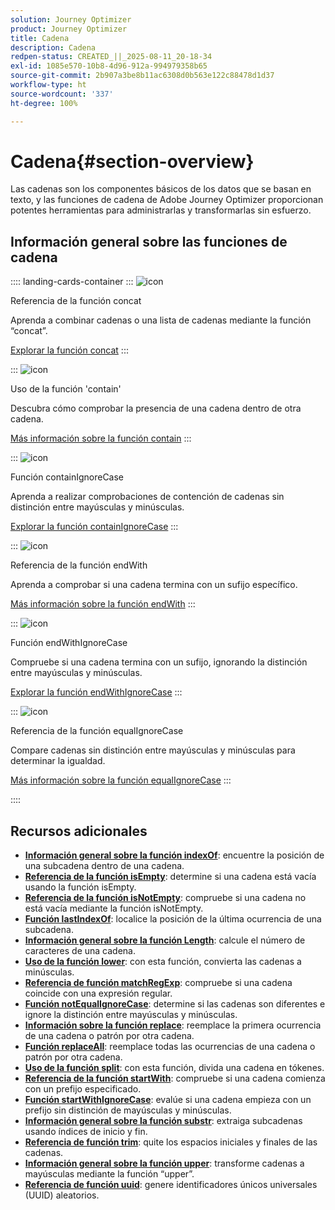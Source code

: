 ```yaml
---
solution: Journey Optimizer
product: Journey Optimizer
title: Cadena
description: Cadena
redpen-status: CREATED_||_2025-08-11_20-18-34
exl-id: 1085e570-10b8-4d96-912a-994979358b65
source-git-commit: 2b907a3be8b11ac6308d0b563e122c88478d1d37
workflow-type: ht
source-wordcount: '337'
ht-degree: 100%

---
```


# Cadena{#section-overview}

Las cadenas son los componentes básicos de los datos que se basan en texto, y las funciones de cadena de Adobe Journey Optimizer proporcionan potentes herramientas para administrarlas y transformarlas sin esfuerzo.

## Información general sobre las funciones de cadena

:::: landing-cards-container
:::
![icon](https://cdn.experienceleague.adobe.com/icons/code-branch.svg?lang=es)

Referencia de la función concat

Aprenda a combinar cadenas o una lista de cadenas mediante la función “concat”.

[Explorar la función concat](../using/building-journeys/functions/functionconcat.md)
:::

:::
![icon](https://cdn.experienceleague.adobe.com/icons/code-branch.svg?lang=es)

Uso de la función &#39;contain&#39;

Descubra cómo comprobar la presencia de una cadena dentro de otra cadena.

[Más información sobre la función contain](../using/building-journeys/functions/functioncontain.md)
:::

:::
![icon](https://cdn.experienceleague.adobe.com/icons/code-branch.svg?lang=es)

Función containIgnoreCase

Aprenda a realizar comprobaciones de contención de cadenas sin distinción entre mayúsculas y minúsculas.

[Explorar la función containIgnoreCase](../using/building-journeys/functions/functioncontainwithignorecase.md)
:::

:::
![icon](https://cdn.experienceleague.adobe.com/icons/code-branch.svg?lang=es)

Referencia de la función endWith

Aprenda a comprobar si una cadena termina con un sufijo específico.

[Más información sobre la función endWith](../using/building-journeys/functions/functionendwith.md)
:::

:::
![icon](https://cdn.experienceleague.adobe.com/icons/code-branch.svg?lang=es)

Función endWithIgnoreCase

Compruebe si una cadena termina con un sufijo, ignorando la distinción entre mayúsculas y minúsculas.

[Explorar la función endWithIgnoreCase](../using/building-journeys/functions/functionendwithignorecase.md)
:::

:::
![icon](https://cdn.experienceleague.adobe.com/icons/code-branch.svg?lang=es)

Referencia de la función equalIgnoreCase

Compare cadenas sin distinción entre mayúsculas y minúsculas para determinar la igualdad.

[Más información sobre la función equalIgnoreCase](../using/building-journeys/functions/functionequalignorecase.md)
:::

::::


## Recursos adicionales

- **[Información general sobre la función indexOf](../using/building-journeys/functions/functionindexof.md)**: encuentre la posición de una subcadena dentro de una cadena.
- **[Referencia de la función isEmpty](../using/building-journeys/functions/functionisempty.md)**: determine si una cadena está vacía usando la función isEmpty.
- **[Referencia de la función isNotEmpty](../using/building-journeys/functions/functionisnotempty.md)**: compruebe si una cadena no está vacía mediante la función isNotEmpty.
- **[Función lastIndexOf](../using/building-journeys/functions/functionlastindexof.md)**: localice la posición de la última ocurrencia de una subcadena.
- **[Información general sobre la función Length](../using/building-journeys/functions/functionlength.md)**: calcule el número de caracteres de una cadena.
- **[Uso de la función lower](../using/building-journeys/functions/functionlower.md)**: con esta función, convierta las cadenas a minúsculas.
- **[Referencia de función matchRegExp](../using/building-journeys/functions/functionmatchregexp.md)**: compruebe si una cadena coincide con una expresión regular.
- **[Función notEqualIgnoreCase](../using/building-journeys/functions/functionnotequalignorecase.md)**: determine si las cadenas son diferentes e ignore la distinción entre mayúsculas y minúsculas.
- **[Información sobre la función replace](../using/building-journeys/functions/functionreplace.md)**: reemplace la primera ocurrencia de una cadena o patrón por otra cadena.
- **[Función replaceAll](../using/building-journeys/functions/functionreplaceall.md)**: reemplace todas las ocurrencias de una cadena o patrón por otra cadena.
- **[Uso de la función split](../using/building-journeys/functions/functionsplit.md)**: con esta función, divida una cadena en tókenes.
- **[Referencia de la función startWith](../using/building-journeys/functions/functionstartwith.md)**: compruebe si una cadena comienza con un prefijo especificado.
- **[Función startWithIgnoreCase](../using/building-journeys/functions/functionstartwithignorecase.md)**: evalúe si una cadena empieza con un prefijo sin distinción de mayúsculas y minúsculas.
- **[Información general sobre la función substr](../using/building-journeys/functions/functionsubstr.md)**: extraiga subcadenas usando índices de inicio y fin.
- **[Referencia de función trim](../using/building-journeys/functions/functiontrim.md)**: quite los espacios iniciales y finales de las cadenas.
- **[Información general sobre la función upper](../using/building-journeys/functions/functionupper.md)**: transforme cadenas a mayúsculas mediante la función “upper”.
- **[Referencia de función uuid](../using/building-journeys/functions/functionuuid.md)**: genere identificadores únicos universales (UUID) aleatorios.
